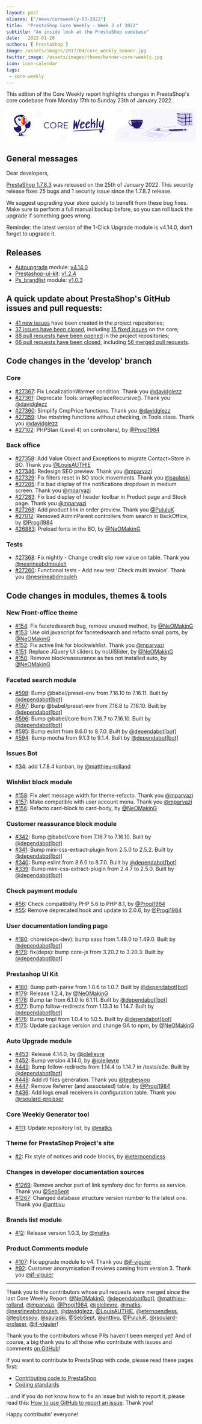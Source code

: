 ```yaml
---
layout: post
aliases: ["/news/coreweekly-03-2022"]
title:  "PrestaShop Core Weekly - Week 3 of 2022"
subtitle: "An inside look at the PrestaShop codebase"
date:   2022-01-28
authors: [ PrestaShop ]
image: /assets/images/2017/04/core_weekly_banner.jpg
twitter_image: /assets/images/theme/banner-core-weekly.jpg
icon: icon-calendar
tags:
 - core-weekly
---
```


This edition of the Core Weekly report highlights changes in PrestaShop's core codebase from Monday 17th to Sunday 23th of January 2022.

![Core Weekly banner](/assets/images/2018/12/banner-core-weekly.jpg)

## General messages

Dear developers,

[PrestaShop 1.7.8.3](https://build.prestashop.com/news/prestashop-1-7-8-3-maintenance-release/) was released on the 25th of January 2022. This security release fixes 25 bugs and 1 security issue since the 1.7.8.2 release.

We suggest upgrading your store quickly to benefit from these bug fixes. Make sure to perform a full manual backup before, so you can roll back the upgrade if something goes wrong.

Reminder: the latest version of the 1-Click Upgrade module is v4.14.0, don’t forget to upgrade it.

## Releases

* [Autoupgrade](https://github.com/PrestaShop/autoupgrade) module: [v4.14.0](https://github.com/PrestaShop/autoupgrade/releases/tag/v4.14.0)
* [Prestashop-ui-kit](https://github.com/PrestaShop/prestashop-ui-kit): [v1.2.4](https://github.com/PrestaShop/prestashop-ui-kit/releases/tag/v1.2.4)
* [Ps_brandlist](https://github.com/PrestaShop/ps_brandlist) module: [v1.0.3](https://github.com/PrestaShop/ps_brandlist/releases/tag/v1.0.3)

## A quick update about PrestaShop's GitHub issues and pull requests:

- [41 new issues](https://github.com/search?q=org%3APrestaShop+is%3Apublic++-repo%3Aprestashop%2Fprestashop.github.io++is%3Aissue+created%3A2022-01-17..2022-01-23) have been created in the project repositories;
- [37 issues have been closed](https://github.com/search?q=org%3APrestaShop+is%3Apublic++-repo%3Aprestashop%2Fprestashop.github.io++is%3Aissue+closed%3A2022-01-17..2022-01-23), including [15 fixed issues](https://github.com/search?q=org%3APrestaShop+is%3Apublic++-repo%3Aprestashop%2Fprestashop.github.io++is%3Aissue+label%3Afixed+closed%3A2022-01-17..2022-01-23) on the core;
- [88 pull requests have been opened](https://github.com/search?q=org%3APrestaShop+is%3Apublic++-repo%3Aprestashop%2Fprestashop.github.io++is%3Apr+created%3A2022-01-17..2022-01-23) in the project repositories;
- [66 pull requests have been closed](https://github.com/search?q=org%3APrestaShop+is%3Apublic++-repo%3Aprestashop%2Fprestashop.github.io++is%3Apr+closed%3A2022-01-17..2022-01-23), including [56 merged pull requests](https://github.com/search?q=org%3APrestaShop+is%3Apublic++-repo%3Aprestashop%2Fprestashop.github.io++is%3Apr+merged%3A2022-01-17..2022-01-23).


## Code changes in the 'develop' branch


### Core
* [#27367](https://github.com/PrestaShop/PrestaShop/pull/27367): Fix LocalizationWarmer condition. Thank you [@davidglezz](https://github.com/davidglezz)
* [#27361](https://github.com/PrestaShop/PrestaShop/pull/27361): Deprecate Tools::arrayReplaceRecursive(). Thank you [@davidglezz](https://github.com/davidglezz)
* [#27360](https://github.com/PrestaShop/PrestaShop/pull/27360): Simplify CmpPrice functions. Thank you [@davidglezz](https://github.com/davidglezz)
* [#27359](https://github.com/PrestaShop/PrestaShop/pull/27359): Use mbstring functions without checking, in Tools class. Thank you [@davidglezz](https://github.com/davidglezz)
* [#27102](https://github.com/PrestaShop/PrestaShop/pull/27102): PHPStan (Level 4) on controllers/, by [@Progi1984](https://github.com/Progi1984)


### Back office
* [#27358](https://github.com/PrestaShop/PrestaShop/pull/27358): Add Value Object and Exceptions to migrate Contact>Store in BO. Thank you [@LouisAUTHIE](https://github.com/LouisAUTHIE)
* [#27346](https://github.com/PrestaShop/PrestaShop/pull/27346): Redesign SEO preview. Thank you [@mparvazi](https://github.com/mparvazi)
* [#27329](https://github.com/PrestaShop/PrestaShop/pull/27329): Fix filters reset in BO stock movements. Thank you [@saulaski](https://github.com/saulaski)
* [#27285](https://github.com/PrestaShop/PrestaShop/pull/27285): Fix bad display of the notifications dropdown in medium screen. Thank you [@mparvazi](https://github.com/mparvazi)
* [#27283](https://github.com/PrestaShop/PrestaShop/pull/27283): Fix bad display of header toolbar in Product page and Stock page. Thank you [@mparvazi](https://github.com/mparvazi)
* [#27268](https://github.com/PrestaShop/PrestaShop/pull/27268): Add product link in order preview. Thank you [@PululuK](https://github.com/PululuK)
* [#27012](https://github.com/PrestaShop/PrestaShop/pull/27012): Removed AdminParent controllers from search in BackOffice, by [@Progi1984](https://github.com/Progi1984)
* [#26883](https://github.com/PrestaShop/PrestaShop/pull/26883): Preload fonts in the BO, by [@NeOMakinG](https://github.com/NeOMakinG)


### Tests
* [#27368](https://github.com/PrestaShop/PrestaShop/pull/27368): Fix nightly - Change credit slip row value on table. Thank you [@nesrineabdmouleh](https://github.com/nesrineabdmouleh)
* [#27260](https://github.com/PrestaShop/PrestaShop/pull/27260): Functional tests - Add new test 'Check multi invoice'. Thank you [@nesrineabdmouleh](https://github.com/nesrineabdmouleh)


## Code changes in modules, themes & tools


### New Front-office theme
* [#154](https://github.com/PrestaShop/theme-refacto/pull/154): Fix facetedsearch bug, remove unused method, by [@NeOMakinG](https://github.com/NeOMakinG)
* [#153](https://github.com/PrestaShop/theme-refacto/pull/153): Use old javascript for facetedsearch and refacto small parts, by [@NeOMakinG](https://github.com/NeOMakinG)
* [#152](https://github.com/PrestaShop/theme-refacto/pull/152): Fix active link for blockwishlist. Thank you [@mparvazi](https://github.com/mparvazi)
* [#151](https://github.com/PrestaShop/theme-refacto/pull/151): Replace JQuery UI sliders by noUiSlider, by [@NeOMakinG](https://github.com/NeOMakinG)
* [#150](https://github.com/PrestaShop/theme-refacto/pull/150): Remove blockreassurance as hes not installed auto, by [@NeOMakinG](https://github.com/NeOMakinG)


### Faceted search module
* [#598](https://github.com/PrestaShop/ps_facetedsearch/pull/598): Bump @babel/preset-env from 7.16.10 to 7.16.11. Built by [@dependabot[bot]](https://github.com/apps/dependabot)
* [#597](https://github.com/PrestaShop/ps_facetedsearch/pull/597): Bump @babel/preset-env from 7.16.8 to 7.16.10. Built by [@dependabot[bot]](https://github.com/apps/dependabot)
* [#596](https://github.com/PrestaShop/ps_facetedsearch/pull/596): Bump @babel/core from 7.16.7 to 7.16.10. Built by [@dependabot[bot]](https://github.com/apps/dependabot)
* [#595](https://github.com/PrestaShop/ps_facetedsearch/pull/595): Bump eslint from 8.6.0 to 8.7.0. Built by [@dependabot[bot]](https://github.com/apps/dependabot)
* [#594](https://github.com/PrestaShop/ps_facetedsearch/pull/594): Bump mocha from 9.1.3 to 9.1.4. Built by [@dependabot[bot]](https://github.com/apps/dependabot)


### Issues Bot
* [#34](https://github.com/PrestaShop/issuebot/pull/34): add 1.7.8.4 kanban, by [@matthieu-rolland](https://github.com/matthieu-rolland)


### Wishlist block module
* [#158](https://github.com/PrestaShop/blockwishlist/pull/158): Fix alert message width for theme-refacto. Thank you [@mparvazi](https://github.com/mparvazi)
* [#157](https://github.com/PrestaShop/blockwishlist/pull/157): Make compatible with user account menu. Thank you [@mparvazi](https://github.com/mparvazi)
* [#156](https://github.com/PrestaShop/blockwishlist/pull/156): Refacto card-block to card-body, by [@NeOMakinG](https://github.com/NeOMakinG)


### Customer reassurance block module
* [#342](https://github.com/PrestaShop/blockreassurance/pull/342): Bump @babel/core from 7.16.7 to 7.16.10. Built by [@dependabot[bot]](https://github.com/apps/dependabot)
* [#341](https://github.com/PrestaShop/blockreassurance/pull/341): Bump mini-css-extract-plugin from 2.5.0 to 2.5.2. Built by [@dependabot[bot]](https://github.com/apps/dependabot)
* [#340](https://github.com/PrestaShop/blockreassurance/pull/340): Bump eslint from 8.6.0 to 8.7.0. Built by [@dependabot[bot]](https://github.com/apps/dependabot)
* [#339](https://github.com/PrestaShop/blockreassurance/pull/339): Bump mini-css-extract-plugin from 2.4.7 to 2.5.0. Built by [@dependabot[bot]](https://github.com/apps/dependabot)


### Check payment module
* [#56](https://github.com/PrestaShop/ps_checkpayment/pull/56):  Check compatibility PHP 5.6 to PHP 8.1, by [@Progi1984](https://github.com/Progi1984)
* [#55](https://github.com/PrestaShop/ps_checkpayment/pull/55): Remove deprecated hook and update to 2.0.6, by [@Progi1984](https://github.com/Progi1984)


### User documentation landing page
* [#180](https://github.com/PrestaShop/user-documentation-landing/pull/180): chore(deps-dev): bump sass from 1.48.0 to 1.49.0. Built by [@dependabot[bot]](https://github.com/apps/dependabot)
* [#179](https://github.com/PrestaShop/user-documentation-landing/pull/179): fix(deps): bump core-js from 3.20.2 to 3.20.3. Built by [@dependabot[bot]](https://github.com/apps/dependabot)


### Prestashop UI Kit
* [#180](https://github.com/PrestaShop/prestashop-ui-kit/pull/180): Bump path-parse from 1.0.6 to 1.0.7. Built by [@dependabot[bot]](https://github.com/apps/dependabot)
* [#179](https://github.com/PrestaShop/prestashop-ui-kit/pull/179): Release 1.2.4, by [@NeOMakinG](https://github.com/NeOMakinG)
* [#178](https://github.com/PrestaShop/prestashop-ui-kit/pull/178): Bump tar from 6.1.0 to 6.1.11. Built by [@dependabot[bot]](https://github.com/apps/dependabot)
* [#177](https://github.com/PrestaShop/prestashop-ui-kit/pull/177): Bump follow-redirects from 1.13.3 to 1.14.7. Built by [@dependabot[bot]](https://github.com/apps/dependabot)
* [#176](https://github.com/PrestaShop/prestashop-ui-kit/pull/176): Bump tmpl from 1.0.4 to 1.0.5. Built by [@dependabot[bot]](https://github.com/apps/dependabot)
* [#175](https://github.com/PrestaShop/prestashop-ui-kit/pull/175): Update package version and change GA to npm, by [@NeOMakinG](https://github.com/NeOMakinG)


### Auto Upgrade module
* [#453](https://github.com/PrestaShop/autoupgrade/pull/453): Release 4.14.0, by [@jolelievre](https://github.com/jolelievre)
* [#452](https://github.com/PrestaShop/autoupgrade/pull/452): Bump version 4.14.0, by [@jolelievre](https://github.com/jolelievre)
* [#449](https://github.com/PrestaShop/autoupgrade/pull/449): Bump follow-redirects from 1.14.4 to 1.14.7 in /tests/e2e. Built by [@dependabot[bot]](https://github.com/apps/dependabot)
* [#448](https://github.com/PrestaShop/autoupgrade/pull/448): Add rtl files generation. Thank you [@tegbessou](https://github.com/tegbessou)
* [#447](https://github.com/PrestaShop/autoupgrade/pull/447): Remove Referrer (and associated) table, by [@Progi1984](https://github.com/Progi1984)
* [#436](https://github.com/PrestaShop/autoupgrade/pull/436): Add logs email receivers in configuration table. Thank you [@rsoulard-prolaser](https://github.com/rsoulard-prolaser)


### Core Weekly Generator tool
* [#111](https://github.com/PrestaShop/core-weekly-generator/pull/111): Update repository list, by [@matks](https://github.com/matks)


### Theme for PrestaShop Project's site
* [#2](https://github.com/PrestaShop/ps-org-theme/pull/2): Fix style of notices and code blocks, by [@eternoendless](https://github.com/eternoendless)


### Changes in developer documentation sources
* [#1269](https://github.com/PrestaShop/docs/pull/1269): Remove anchor part of link symfony doc for forms as service. Thank you [@SebSept](https://github.com/SebSept)
* [#1267](https://github.com/PrestaShop/docs/pull/1267): Changed database structure version number to the latest one. Thank you [@anttivu](https://github.com/anttivu)


### Brands list module
* [#12](https://github.com/PrestaShop/ps_brandlist/pull/12): Release version 1.0.3, by [@matks](https://github.com/matks)


### Product Comments module
* [#107](https://github.com/PrestaShop/productcomments/pull/107): Fix upgrade module to v4. Thank you [@jf-viguier](https://github.com/jf-viguier)
* [#92](https://github.com/PrestaShop/productcomments/pull/92): Customer anonymisation if reviews coming from version 3. Thank you [@jf-viguier](https://github.com/jf-viguier)


<hr />

Thank you to the contributors whose pull requests were merged since the last Core Weekly Report: [@NeOMakinG](https://github.com/NeOMakinG), [@dependabot[bot]](https://github.com/apps/dependabot), [@matthieu-rolland](https://github.com/matthieu-rolland), [@mparvazi](https://github.com/mparvazi), [@Progi1984](https://github.com/Progi1984), [@jolelievre](https://github.com/jolelievre), [@matks](https://github.com/matks), [@nesrineabdmouleh](https://github.com/nesrineabdmouleh), [@davidglezz](https://github.com/davidglezz), [@LouisAUTHIE](https://github.com/LouisAUTHIE), [@eternoendless](https://github.com/eternoendless), [@tegbessou](https://github.com/tegbessou), [@saulaski](https://github.com/saulaski), [@SebSept](https://github.com/SebSept), [@anttivu](https://github.com/anttivu), [@PululuK](https://github.com/PululuK), [@rsoulard-prolaser](https://github.com/rsoulard-prolaser), [@jf-viguier](https://github.com/jf-viguier)!

Thank you to the contributors whose PRs haven't been merged yet! And of course, a big thank you to all those who contribute with issues and comments [on GitHub](https://github.com/PrestaShop/PrestaShop)!

If you want to contribute to PrestaShop with code, please read these pages first:

 * [Contributing code to PrestaShop](https://devdocs.prestashop.com/1.7/contribute/contribution-guidelines/)
 * [Coding standards](https://devdocs.prestashop.com/1.7/development/coding-standards/)

...and if you do not know how to fix an issue but wish to report it, please read this: [How to use GitHub to report an issue](https://devdocs.prestashop.com/1.7/contribute/contribute-reporting-issues/). Thank you!

Happy contributin' everyone!

